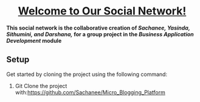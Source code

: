 <h1 align="center"><u>Welcome to Our Social Network!</u></h1>

**This social network is the collaborative creation of _Sachanee, Yasinda, Sithumini, and Darshana,_ for a group project in the _Business Application Development_ module**

## Setup
Get started by cloning the project using the following command:

1. Git Clone the project with:https://github.com/Sachanee/Micro_Blogging_Platform
